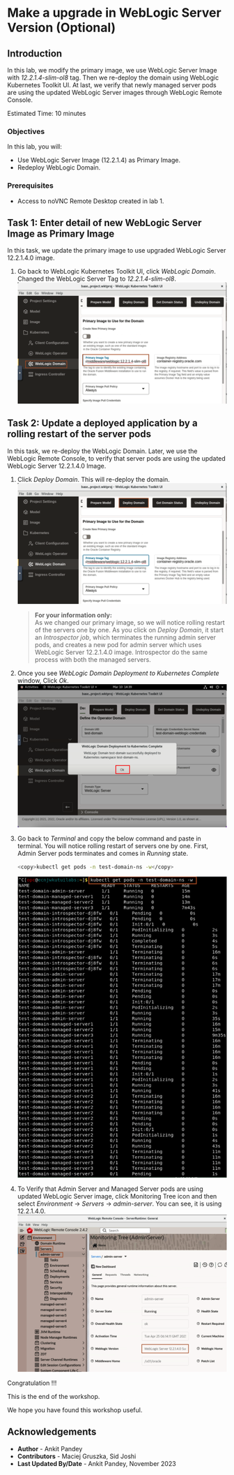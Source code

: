 # Make a upgrade in WebLogic Server Version (Optional) 

## Introduction

In this lab, we modify the primary image, we use WebLogic Server Image with *12.2.1.4-slim-ol8* tag. Then we re-deploy the domain using WebLogic Kubernetes Toolkit UI. At last, we verify that newly managed server pods are using the updated WebLogic Server images through WebLogic Remote Console.

Estimated Time: 10 minutes

### Objectives

In this lab, you will:

* Use WebLogic Server Image (12.2.1.4) as Primary Image.
* Redeploy WebLogic Domain.

### Prerequisites

* Access to noVNC Remote Desktop created in lab 1.

## Task 1: Enter detail of new WebLogic Server Image as Primary Image

In this task, we update the primary image to use upgraded WebLogic Server 12.2.1.4.0 image.

1. Go back to WebLogic Kubernetes Toolkit UI, click *WebLogic Domain*. Changed the WebLogic Server Tag to *12.2.1.4-slim-ol8*.
    ![Update Primary Image Tag](images/update-primary-image-tag.png)

## Task 2: Update a deployed application by a rolling restart of the server pods

In this task, we re-deploy the WebLogic Domain. Later, we use the WebLogic Remote Console, to verify that server pods are using the updated WebLogic Server 12.2.1.4.0 Image.

1. Click *Deploy Domain*. This will re-deploy the domain.
    ![Redeploy Domain](images/redeploy-domain.png)
    > **For your information only:**<br>
    > As we changed our primary image, so we will notice rolling restart of the servers one by one. As you click on *Deploy Domain*, it start an *Introspector job*, which terminates the running admin server pods, and creates a new pod for admin server which uses WebLogic Server 12.2.1.4.0 image. Introspector do the same process with both the managed servers.

2. Once you see *WebLogic Domain Deployment to Kubernetes Complete* window, Click *Ok*.
    ![Deployment Complete](images/deployment-complete.png)

3. Go back to *Terminal* and copy the below command and paste in terminal. You will notice rolling restart of servers one by one. First, Admin Server pods terminates and comes in *Running* state.
    ```bash
    <copy>kubectl get pods -n test-domain-ns -w</copy>
    ```
    ![View Pods](images/view-pods.png)

4. To Verify that Admin Server and Managed Server pods are using updated WebLogic Server image, click Monitoring Tree icon and then select *Environment* -> *Servers* -> *admin-server*. You can see, it is using 12.2.1.4.0.
    ![WLS version](images/wls-version.png)

Congratulation !!!

This is the end of the workshop.

We hope you have found this workshop useful.

## Acknowledgements
* **Author** -  Ankit Pandey
* **Contributors** - Maciej Gruszka, Sid Joshi
* **Last Updated By/Date** - Ankit Pandey, November 2023